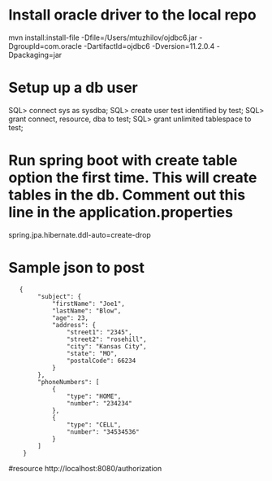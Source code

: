 # Install oracle driver to the local repo
mvn install:install-file -Dfile=/Users/mtuzhilov/ojdbc6.jar -DgroupId=com.oracle -DartifactId=ojdbc6 -Dversion=11.2.0.4 -Dpackaging=jar

# Setup up a db user
SQL> connect sys as sysdba;
SQL> create user test identified by test;
SQL> grant connect, resource, dba to test;
SQL> grant unlimited tablespace to test;

# Run spring boot with create table option the first time. This will create tables in the db. Comment out this line in the application.properties
spring.jpa.hibernate.ddl-auto=create-drop

# Sample json to post
```
   {
        "subject": {
            "firstName": "Joe1",
            "lastName": "Blow",
            "age": 23,
            "address": {
                "street1": "2345",
                "street2": "rosehill",
                "city": "Kansas City",
                "state": "MO",
                "postalCode": 66234
            }
        },
        "phoneNumbers": [
            {
                "type": "HOME",
                "number": "234234"
            },
            {
                "type": "CELL",
                "number": "34534536"
            }
        ]
    }
```

#resource
http://localhost:8080/authorization